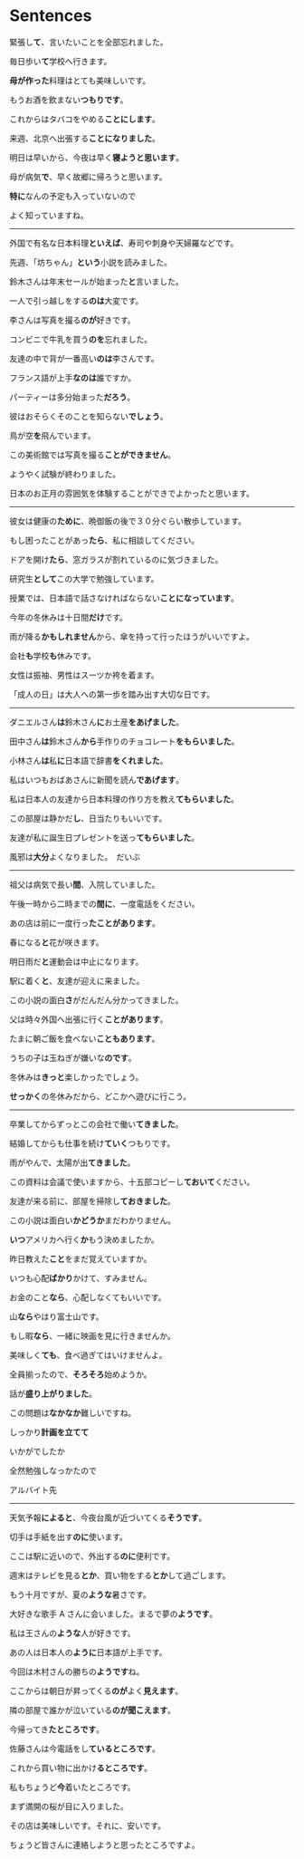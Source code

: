 # Sentences

緊張し**て**、言いたいことを全部忘れました。

毎日歩い**て**学校へ行きます。

**母が作った**料理はとても美味しいです。

もうお酒を飲まない**つもりです**。

これからはタバコをやめる**ことにします**。

来週、北京へ出張する**ことになりました**。

明日は早いから、今夜は早く**寝ようと思います**。

母が病気**で**、早く故郷に帰ろうと思います。

**特に**なんの予定も入っていないので

よく知っていますね。

---

外国で有名な日本料理**といえば**、寿司や刺身や天婦羅などです。

先週、「坊ちゃん」**という**小説を読みました。

鈴木さんは年末セールが始まった**と**言いました。

一人で引っ越しをする**のは**大変です。

李さんは写真を撮る**のが**好きです。

コンビニで牛乳を買う**のを**忘れました。

友達の中で背が一番高い**のは**李さんです。

フランス語が上手**なのは**誰ですか。

パーティーは多分始まった**だろう**。

彼はおそらくそのことを知らない**でしょう**。

鳥が空**を**飛んでいます。

この美術館では写真を撮る**ことができません**。

ようやく試験が終わりました。

日本のお正月の雰囲気を体験することができでよかったと思います。

---

彼女は健康の**ために**、晩御飯の後で３０分ぐらい散歩しています。

もし困ったことがあっ**たら**、私に相談してください。

ドアを開け**たら**、窓ガラスが割れているのに気づきました。

研究生**として**この大学で勉強しています。

授業では、日本語で話さなければならない**ことになっています**。

今年の冬休みは十日間**だけ**です。

雨が降る**かもしれません**から、傘を持って行ったほうがいいですよ。

会社**も**学校**も**休みです。

女性は振袖、男性はスーツか袴を着ます。

「成人の日」は大人への第一歩を踏み出す大切な日です。

---

ダニエルさん**は**鈴木さん**に**お土産**をあげました**。

田中さん**は**鈴木さん**から**手作りのチョコレート**をもらいました**。

小林さん**は**私**に**日本語で辞書**をくれました**。

私はいつもおばあさんに新聞を読ん**であげます**。

私は日本人の友達から日本料理の作り方を教え**てもらいました**。

この部屋は静かだ**し**、日当たりもいいです。

友達が私に誕生日プレゼントを送っ**てもらいました**。

風邪は**大分**よくなりました。　だいぶ

---

祖父は病気で長い**間**、入院していました。

午後一時から二時までの**間に**、一度電話をください。

あの店は前に一度行っ**たことがあります**。

春になる**と**花が咲きます。

明日雨だ**と**運動会は中止になります。

駅に着く**と**、友達が迎えに来ました。

この小説の面白**さ**がだんだん分かってきました。

父は時々外国へ出張に行く**ことがあります**。

たまに朝ご飯を食べない**こともあります**。

うちの子は玉ねぎが嫌いな**のです**。

冬休みは**きっと**楽しかったでしょう。

**せっかく**の冬休みだから、どこかへ遊びに行こう。

---

卒業してからずっとこの会社で働い**てきました**。

結婚してからも仕事を続け**ていく**つもりです。

雨がやんで、太陽が出**てきました**。

この資料は会議で使いますから、十五部コピーし**ておいて**ください。

友達が来る前に、部屋を掃除し**ておきました**。

この小説は面白い**かどうか**まだわかりません。

**いつ**アメリカへ行く**か**もう決めましたか。

昨日教えた**こと**をまだ覚えていますか。

いつも心配**ばかり**かけて、すみません。

お金のこと**なら**、心配しなくてもいいです。

山**なら**やはり富士山です。

もし暇**なら**、一緒に映画を見に行きませんか。

美味しく**ても**、食べ過ぎてはいけませんよ。

全員揃ったので、**そろそろ**始めようか。

話が**盛り上がりました**。

この問題は**なかなか**難しいですね。

しっかり**計画を立てて**

いかがでしたか

全然勉強しなっかたので

アルバイト先

---

天気予報**によると**、今夜台風が近づいてくる**そうです**。

切手は手紙を出す**のに**使います。

ここは駅に近いので、外出する**のに**便利です。

週末はテレビを見る**とか**、買い物をする**とか**して過ごします。

もう十月ですが、夏の**ような**暑さです。

大好きな歌手 A さんに会いました。まるで夢の**ようです**。

私は王さんの**ような**人が好きです。

あの人は日本人の**ように**日本語が上手です。

今回は木村さんの勝ちの**ようです**ね。

ここからは朝日が昇ってくる**のが**よく**見えます**。

隣の部屋で誰かが泣いている**のが聞こえます**。

今帰ってき**たところです**。

佐藤さんは今電話をし**ているところです**。

これから買い物に出かけ**るところです**。

私もちょうど**今**着いたところです。

まず満開の桜が目に入りました。

その店は美味しいです。それに、安いです。

ちょうど皆さんに連絡しようと思ったところですよ。
